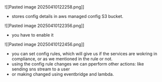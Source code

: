 ![[Pasted image 20250410122258.png]]
- stores config details in aws managed config S3 bucket.


![[Pasted image 20250410122356.png]]
- you have to enable it

![[Pasted image 20250410122456.png]]
- you can set config rules, which will give us if the services are wokring in compliance, or as we mentioned in the rule or not.
- using the config rule changes we can pperform other actions: like sending sns stream to a user
- or making changed using eventbridge and lambda.


